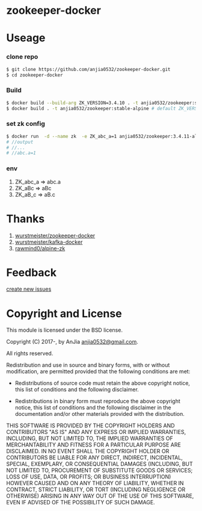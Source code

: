 zookeeper-docker
================

Useage
================

### clone repo

```bash
$ git clone https://github.com/anjia0532/zookeeper-docker.git
$ cd zookeeper-docker
```

### Build

```bash
$ docker build --build-arg ZK_VERSION=3.4.10 . -t anjia0532/zookeeper:stable-alpine
$ docker build . -t anjia0532/zookeeper:stable-alpine # default ZK_VERSION is 3.4.11
```

### set zk config
```bash
$ docker run  -d --name zk  -e ZK_abc_a=1 anjia0532/zookeeper:3.4.11-alpine && docker container exec zk cat /opt/zk/conf/zoo.cfg
# //output 
# //...
# //abc.a=1
```

### env

1. ZK_abc_a => abc.a
2. ZK_aBc => aBc
3. ZK_aB_c => aB.c

Thanks
================
1. [wurstmeister/zookeeper-docker](https://github.com/wurstmeister/zookeeper-docker)
2. [wurstmeister/kafka-docker](https://github.com/wurstmeister/kafka-docker)
3. [rawmind0/alpine-zk](https://github.com/rawmind0/alpine-zk)

Feedback
=====================
[create new issues](https://github.com/anjia0532/zookeeper-docker/issues/new)

Copyright and License
=====================

This module is licensed under the BSD license.

Copyright (C) 2017-, by AnJia <anjia0532@gmail.com>.

All rights reserved.

Redistribution and use in source and binary forms, with or without modification, are permitted provided that the following conditions are met:

* Redistributions of source code must retain the above copyright notice, this list of conditions and the following disclaimer.

* Redistributions in binary form must reproduce the above copyright notice, this list of conditions and the following disclaimer in the documentation and/or other materials provided with the distribution.

THIS SOFTWARE IS PROVIDED BY THE COPYRIGHT HOLDERS AND CONTRIBUTORS "AS IS" AND ANY EXPRESS OR IMPLIED WARRANTIES, INCLUDING, BUT NOT LIMITED TO, THE IMPLIED WARRANTIES OF MERCHANTABILITY AND FITNESS FOR A PARTICULAR PURPOSE ARE DISCLAIMED. IN NO EVENT SHALL THE COPYRIGHT HOLDER OR CONTRIBUTORS BE LIABLE FOR ANY DIRECT, INDIRECT, INCIDENTAL, SPECIAL, EXEMPLARY, OR CONSEQUENTIAL DAMAGES (INCLUDING, BUT NOT LIMITED TO, PROCUREMENT OF SUBSTITUTE GOODS OR SERVICES; LOSS OF USE, DATA, OR PROFITS; OR BUSINESS INTERRUPTION) HOWEVER CAUSED AND ON ANY THEORY OF LIABILITY, WHETHER IN CONTRACT, STRICT LIABILITY, OR TORT (INCLUDING NEGLIGENCE OR OTHERWISE) ARISING IN ANY WAY OUT OF THE USE OF THIS SOFTWARE, EVEN IF ADVISED OF THE POSSIBILITY OF SUCH DAMAGE.
